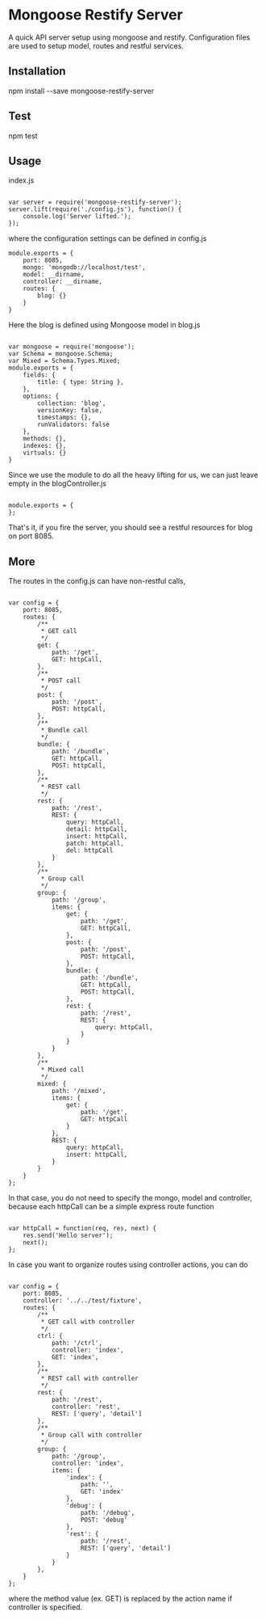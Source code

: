 # Mongoose Restify Server

A quick API server setup using mongoose and restify. Configuration files are used to setup model, routes and restful services.

## Installation

npm install --save mongoose-restify-server

## Test

npm test

## Usage

index.js

```

var server = require('mongoose-restify-server');
server.lift(require('./config.js'), function() {
    console.log('Server lifted.');
});

```

where the configuration settings can be defined in config.js

```
module.exports = {
    port: 8085,
    mongo: 'mongodb://localhost/test',
    model: __dirname,
    controller: __dirname,
    routes: {
        blog: {}
    }
}

```

Here the blog is defined using Mongoose model in blog.js

```

var mongoose = require('mongoose');
var Schema = mongoose.Schema;
var Mixed = Schema.Types.Mixed;
module.exports = {
    fields: {
        title: { type: String },
    },
    options: {
        collection: 'blog',
        versionKey: false,
        timestamps: {},
        runValidators: false
    },
    methods: {},
    indexes: {},
    virtuals: {}
}

```

Since we use the module to do all the heavy lifting for us, we can just leave empty in the blogController.js

```

module.exports = {
};

```

That's it, if you fire the server, you should see a restful resources for blog on port 8085.

## More

The routes in the config.js can have non-restful calls,

```

var config = {
    port: 8085,
    routes: {
        /**
         * GET call
         */
        get: {
            path: '/get',
            GET: httpCall,
        },
        /**
         * POST call
         */
        post: {
            path: '/post',
            POST: httpCall,
        },
        /**
         * Bundle call
         */
        bundle: {
            path: '/bundle',
            GET: httpCall,
            POST: httpCall,
        },
        /**
         * REST call
         */
        rest: {
            path: '/rest',
            REST: {
                query: httpCall,
                detail: httpCall,
                insert: httpCall,
                patch: httpCall,
                del: httpCall
            }
        },
        /**
         * Group call
         */
        group: {
            path: '/group',
            items: {
                get: {
                    path: '/get',
                    GET: httpCall,
                },
                post: {
                    path: '/post',
                    POST: httpCall,
                },
                bundle: {
                    path: '/bundle',
                    GET: httpCall,
                    POST: httpCall,
                },
                rest: {
                    path: '/rest',
                    REST: {
                        query: httpCall,
                    }
                }
            }
        },
        /**
         * Mixed call
         */
        mixed: {
            path: '/mixed',
            items: {
                get: {
                    path: '/get',
                    GET: httpCall
                }
            },
            REST: {
                query: httpCall,
                insert: httpCall,
            }
        }
    }
};

```

In that case, you do not need to specify the mongo, model and controller, because each httpCall can be a simple express route function

```

var httpCall = function(req, res, next) {
    res.send('Hello server');
    next();
};

```

In case you want to organize routes using controller actions, you can do

```

var config = {
    port: 8085,
    controller: '../../test/fixture',
    routes: {
        /**
         * GET call with controller
         */
        ctrl: {
            path: '/ctrl',
            controller: 'index',
            GET: 'index',
        },
        /**
         * REST call with controller
         */
        rest: {
            path: '/rest',
            controller: 'rest',
            REST: ['query', 'detail']
        },
        /**
         * Group call with controller
         */
        group: {
            path: '/group',
            controller: 'index',
            items: {
                'index': {
                    path: '',
                    GET: 'index'
                },
                'debug': {
                    path: '/debug',
                    POST: 'debug'
                },
                'rest': {
                    path: '/rest',
                    REST: ['query', 'detail']
                }
            }
        },
    }
};

```

where the method value (ex. GET) is replaced by the action name if controller is specified.
